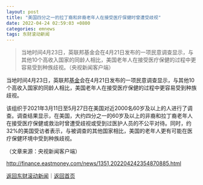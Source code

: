```yaml
---
layout: post
title: "美国四分之一的拉丁裔和非裔老年人在接受医疗保健时曾遭受歧视"
date: 2022-04-24 02:59:03 +0800
categories: emnews
tags: 东财滚动新闻
---
```

> 当地时间4月23日，英联邦基金会在4月21日发布的一项民意调查显示，与其他10个高收入国家的同龄人相比，美国老年人在接受医疗保健的过程中更容易受到种族歧视。（央视新闻客户端）

<p>当地时间4月23日，英联邦<span id="Info.3293"><a href="http://data.eastmoney.com/zlsj/" class="infokey">基金</a></span>会在4月21日发布的一项民意调查显示，与其他10个高收入国家的同龄人相比，美国老年人在接受医疗保健的过程中更容易受到种族歧视。</p>
 <p>该组织于2021年3月11日至5月27日在美国对近2000名60岁及以上的人进行了调查。调查结果显示，在美国，大约四分之一的60岁及以上的非裔和拉丁裔老年人在接受医疗保健或救治时曾遭受歧视或受到过医护人员的不公平对待。同时，约32%的美国受访者表示，与被调查的其他国家相比，美国的老年人更有可能在医疗保健环境中受到种族歧视。</p><p class="em_media">（文章来源：央视新闻客户端）</p>

<http://finance.eastmoney.com/news/1351,202204242354870885.html>

[返回东财滚动新闻](//finews.withounder.com/emnews/)｜[返回首页](//finews.withounder.com/)